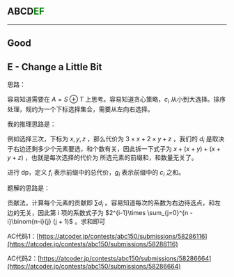 ## ABCD<font color=green>EF</font>

---

## Good

## E - Change a Little Bit

思路：

容易知道需要在 $A=S\oplus T$ 上思考。容易知道贪心策略，$c_i$ 从小到大选择。排序处理，规约为一个下标选择集合，需要从左向右选择。

我的推理思路是：

例如选择三次，下标为 $x, y, z$ ，那么代价为 $3\times x + 2\times y + z$ ，我们的 $d_i$ 是取决于右边还剩多少个元素要选，和个数有关，因此拆一下式子为 $x+(x+y)+(x+y+z)$ ，也就是每次选择的代价为 所选元素的前缀和，和数量无关了。

进行 dp，定义 $f_i$ 表示前缀中的总代价，$g_i$ 表示前缀中的 $c_i$ 之和。

题解的思路是：

贡献法，计算每个元素的贡献即 $\sum d_i$ 。容易知道每次的系数为右边待选点，和左边的无关，因此第 i 项的系数式子为 $2^{i-1}\times \sum_{j=0}^{n - i}\binom{n-i}{j} (j + 1)$ 。求和即可

AC代码1：[https://atcoder.jp/contests/abc150/submissions/58286116](https://atcoder.jp/contests/abc150/submissions/58286116)

AC代码2：[https://atcoder.jp/contests/abc150/submissions/58286664](https://atcoder.jp/contests/abc150/submissions/58286664)


